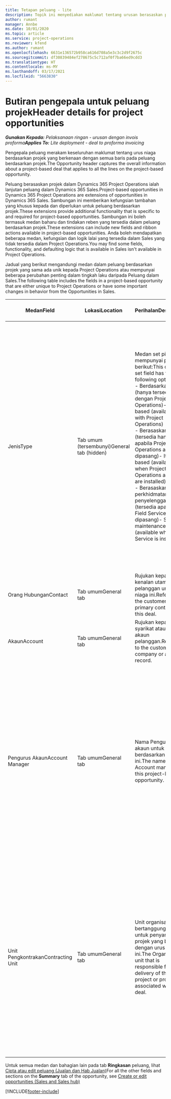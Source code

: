 ```yaml
---
title: Tetapan peluang - lite
description: Topik ini menyediakan maklumat tentang urusan berasaskan projek dan baris peluang berasaskan projek.
author: rumant
manager: Annbe
ms.date: 10/01/2020
ms.topic: article
ms.service: project-operations
ms.reviewer: kfend
ms.author: rumant
ms.openlocfilehash: 6631e136572b958ca616d708a5e3c3c2d9f2675c
ms.sourcegitcommit: df30839484ef278675c5c712af0f7ba66ed9cdd3
ms.translationtype: HT
ms.contentlocale: ms-MY
ms.lasthandoff: 03/17/2021
ms.locfileid: "5663830"
---
```

# <a name="header-details-for-project-opportunities"></a><span data-ttu-id="b2585-103">Butiran pengepala untuk peluang projek</span><span class="sxs-lookup"><span data-stu-id="b2585-103">Header details for project opportunities</span></span>

<span data-ttu-id="b2585-104">_**Gunakan Kepada:** Pelaksanaan ringan - urusan dengan invois proforma_</span><span class="sxs-lookup"><span data-stu-id="b2585-104">_**Applies To:** Lite deployment - deal to proforma invoicing_</span></span>

<span data-ttu-id="b2585-105">Pengepala peluang merakam keseluruhan maklumat tentang urus niaga berdasarkan projek yang berkenaan dengan semua baris pada peluang berdasarkan projek.</span><span class="sxs-lookup"><span data-stu-id="b2585-105">The Opportunity header captures the overall information about a project-based deal that applies to all the lines on the project-based opportunity.</span></span>

<span data-ttu-id="b2585-106">Peluang berasaskan projek dalam Dynamics 365 Project Operations ialah lanjutan peluang dalam Dynamics 365 Sales.</span><span class="sxs-lookup"><span data-stu-id="b2585-106">Project-based opportunities in Dynamics 365 Project Operations are extensions of opportunities in Dynamics 365 Sales.</span></span> <span data-ttu-id="b2585-107">Sambungan ini memberikan kefungsian tambahan yang khusus kepada dan diperlukan untuk peluang berdasarkan projek.</span><span class="sxs-lookup"><span data-stu-id="b2585-107">These extensions provide additional functionality that is specific to and required for project-based opportunities.</span></span> <span data-ttu-id="b2585-108">Sambungan ini boleh termasuk medan baharu dan tindakan reben yang tersedia dalam peluang berdasarkan projek.</span><span class="sxs-lookup"><span data-stu-id="b2585-108">These extensions can include new fields and ribbon actions available in project-based opportunities.</span></span> <span data-ttu-id="b2585-109">Anda boleh mendapatkan beberapa medan, kefungsian dan logik lalai yang tersedia dalam Sales yang tidak tersedia dalam Project Operations.</span><span class="sxs-lookup"><span data-stu-id="b2585-109">You may find some fields, functionality, and defaulting logic that is available in Sales isn't available in Project Operations.</span></span>

<span data-ttu-id="b2585-110">Jadual yang berikut mengandungi medan dalam peluang berdasarkan projek yang sama ada unik kepada Project Operations atau mempunyai beberapa perubahan penting dalam tingkah laku daripada Peluang dalam Sales.</span><span class="sxs-lookup"><span data-stu-id="b2585-110">The following table includes the fields in a project-based opportunity that are either unique to Project Operations or have some important changes in behavior from the Opportunities in Sales.</span></span>

| <span data-ttu-id="b2585-111">**Medan**</span><span class="sxs-lookup"><span data-stu-id="b2585-111">**Field**</span></span> | <span data-ttu-id="b2585-112">**Lokasi**</span><span class="sxs-lookup"><span data-stu-id="b2585-112">**Location**</span></span> | <span data-ttu-id="b2585-113">**Perihalan**</span><span class="sxs-lookup"><span data-stu-id="b2585-113">**Description**</span></span> | <span data-ttu-id="b2585-114">**Kesan hiliran**</span><span class="sxs-lookup"><span data-stu-id="b2585-114">**Downstream impact**</span></span> |
| --- | --- | --- | --- |
| <span data-ttu-id="b2585-115">Jenis</span><span class="sxs-lookup"><span data-stu-id="b2585-115">Type</span></span> | <span data-ttu-id="b2585-116">Tab umum (tersembunyi)</span><span class="sxs-lookup"><span data-stu-id="b2585-116">General tab (hidden)</span></span> | <span data-ttu-id="b2585-117">Medan set pilihan ini mempunyai pilihan berikut:</span><span class="sxs-lookup"><span data-stu-id="b2585-117">This option set field has the following options:</span></span></br><span data-ttu-id="b2585-118">- Berdasarkan kerja (hanya tersedia dengan Project Operations)</span><span class="sxs-lookup"><span data-stu-id="b2585-118">- Work-based (available only with Project Operations)</span></span></br><span data-ttu-id="b2585-119">- Berasaskan item (tersedia hanya apabila Project Operations and Sales dipasang)</span><span class="sxs-lookup"><span data-stu-id="b2585-119">- Item-based (available only when Project Operations and Sales are installed)</span></span></br><span data-ttu-id="b2585-120">- Berasaskan perkhidmatan penyelenggaraan (tersedia apabila Field Service dipasang)</span><span class="sxs-lookup"><span data-stu-id="b2585-120">- Service maintenance-based (available when Field Service is installed)</span></span> | <span data-ttu-id="b2585-121">Apabila anda menggunakan Project Operations, nilai medan ini ditetapkan kepada **Berdasarkan kerja** secara automatik yang mengklasifikasikan Peluang sebagai berdasarkan projek.</span><span class="sxs-lookup"><span data-stu-id="b2585-121">When you use Project Operations, this field value is automatically set to **Work-based** which classifies the Opportunity as project-based.</span></span> <span data-ttu-id="b2585-122">Peluang seharusnya berdasarkan projek untuk mendayakan semua sambungan khusus projek dan kefungsian dalam proses jualan hiliran untuk urus niaga ini.</span><span class="sxs-lookup"><span data-stu-id="b2585-122">An Opportunity should be project-based to enable all project-specific extensions and functionality in the downstream sales process for this deal.</span></span> |
| <span data-ttu-id="b2585-123">Orang Hubungan</span><span class="sxs-lookup"><span data-stu-id="b2585-123">Contact</span></span> | <span data-ttu-id="b2585-124">Tab umum</span><span class="sxs-lookup"><span data-stu-id="b2585-124">General tab</span></span> | <span data-ttu-id="b2585-125">Rujukan kepada kenalan utama pelanggan untuk urus niaga ini.</span><span class="sxs-lookup"><span data-stu-id="b2585-125">Reference to the customer's primary contact for this deal.</span></span> | |
| <span data-ttu-id="b2585-126">Akaun</span><span class="sxs-lookup"><span data-stu-id="b2585-126">Account</span></span> | <span data-ttu-id="b2585-127">Tab umum</span><span class="sxs-lookup"><span data-stu-id="b2585-127">General tab</span></span> | <span data-ttu-id="b2585-128">Rujukan kepada syarikat atau rekod akaun pelanggan.</span><span class="sxs-lookup"><span data-stu-id="b2585-128">Reference to the customer's company or account record.</span></span> | |
| <span data-ttu-id="b2585-129">Pengurus Akaun</span><span class="sxs-lookup"><span data-stu-id="b2585-129">Account Manager</span></span> | <span data-ttu-id="b2585-130">Tab umum</span><span class="sxs-lookup"><span data-stu-id="b2585-130">General tab</span></span> | <span data-ttu-id="b2585-131">Nama Pengurus akaun untuk peluang berdasarkan projek ini.</span><span class="sxs-lookup"><span data-stu-id="b2585-131">The name of the Account manager for this project-based opportunity.</span></span> | <span data-ttu-id="b2585-132">Pengurus akaun bertanggungjawab untuk menguruskan perhubungan dengan pelanggan melalui pelengkapan projek ini.</span><span class="sxs-lookup"><span data-stu-id="b2585-132">The Account manager is responsible for managing the relationship with the customer through the completion of this project.</span></span> <span data-ttu-id="b2585-133">Berdasarkan sumber boleh ditempah yang terikat kepada Pengurus akaun, unit pengkontrakan dilalaikan.</span><span class="sxs-lookup"><span data-stu-id="b2585-133">Based on the bookable resource record tied to the Account manager, the contracting unit is defaulted.</span></span> |
| <span data-ttu-id="b2585-134">Unit Pengkontrakan</span><span class="sxs-lookup"><span data-stu-id="b2585-134">Contracting Unit</span></span> | <span data-ttu-id="b2585-135">Tab umum</span><span class="sxs-lookup"><span data-stu-id="b2585-135">General tab</span></span> | <span data-ttu-id="b2585-136">Unit organisasi yang bertanggungjawab untuk penyampaian projek yang berkaitan dengan urus niaga ini.</span><span class="sxs-lookup"><span data-stu-id="b2585-136">The Organization unit that is responsible for the delivery of the project or projects associated with this deal.</span></span> | <span data-ttu-id="b2585-137">Unit pengkontrakan ialah divisyen syarikat yang akan melengkapkan projek selepas urus niaga ditutup.</span><span class="sxs-lookup"><span data-stu-id="b2585-137">The contracting unit is the division of the company that will complete the project(s) after the deal is closed.</span></span> <span data-ttu-id="b2585-138">Setiap unit pengkontrakan mempunyai mata wang dan mata wang ini digunakan untuk melaporkan kos anggaran dan sebenar yang berlaku semasa projek.</span><span class="sxs-lookup"><span data-stu-id="b2585-138">Every contracting unit has a currency, and this currency is used to report estimated and actual costs incurred during the project.</span></span> |

<span data-ttu-id="b2585-139">Untuk semua medan dan bahagian lain pada tab **Ringkasan** peluang, lihat [Cipta atau edit peluang (Jualan dan Hab Jualan)](https://docs.microsoft.com/dynamics365/sales-enterprise/create-edit-opportunity-sales)</span><span class="sxs-lookup"><span data-stu-id="b2585-139">For all the other fields and sections on the **Summary** tab of the opportunity, see [Create or edit opportunities (Sales and Sales hub)](https://docs.microsoft.com/dynamics365/sales-enterprise/create-edit-opportunity-sales)</span></span>


[!INCLUDE[footer-include](../../includes/footer-banner.md)]
